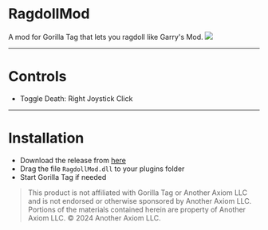 # RagdollMod
A mod for Gorilla Tag that lets you ragdoll like Garry's Mod.
<img src="https://i.imgur.com/MZeNKbY.gif">

---

# Controls
- Toggle Death: Right Joystick Click

---

# Installation

- Download the release from [here](https://github.com/iiDk-the-actual/RagdollMod/releases/latest)
- Drag the file `RagdollMod.dll` to your plugins folder
- Start Gorilla Tag if needed

> This product is not affiliated with Gorilla Tag or Another Axiom LLC and is not endorsed or otherwise sponsored by Another Axiom LLC. Portions of the materials contained herein are property of Another Axiom LLC. © 2024 Another Axiom LLC.
